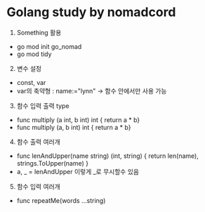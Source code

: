 # Golang study by nomadcord


1. Something 활용
  - go mod init go_nomad
  - go mod tidy


2. 변수 설정
  - const, var
  - var의 축약형 : name:="lynn" -> 함수 안에서만 사용 가능


3. 함수 입력 출력 type
  - func multiply (a int, b int) int { return a * b}
  - func multiply (a, b int) int { return a * b}


4. 함수 출력 여러개
  - func lenAndUpper(name string) (int, string) { return len(name),
      strings.ToUpper(name) }
  - a, _ = lenAndUpper 이렇게 _로 무시할수 있음

5. 함수 입력 여러개
  - func repeatMe(words ...string) 
